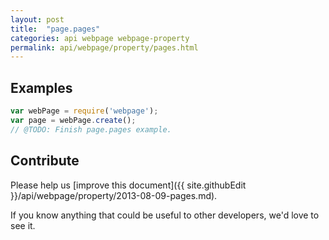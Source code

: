 ```yaml
---
layout: post
title:  "page.pages"
categories: api webpage webpage-property
permalink: api/webpage/property/pages.html
---
```


## Examples

```javascript
var webPage = require('webpage');
var page = webPage.create();
// @TODO: Finish page.pages example.
```

## Contribute

Please help us [improve this document]({{ site.githubEdit }}/api/webpage/property/2013-08-09-pages.md).

If you know anything that could be useful to other developers, we'd love to see it.


